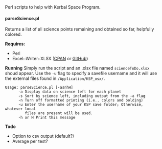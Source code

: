Perl scripts to help with Kerbal Space Program.


#### parseScience.pl ####
Returns a list of all science points remaining and obtained so far, helpfully colored.

**Requires:**
- Perl
- Excel::Writer::XLSX ([CPAN](http://search.cpan.org/~jmcnamara/Excel-Writer-XLSX-0.78/lib/Excel/Writer/XLSX.pm) or [GitHub](https://github.com/jmcnamara/excel-writer-xlsx))

**Running**
Simply run the script and an .xlsx file named `scienceToDo.xlsx` shoud appear.  Use the `-u` flag to specify a savefile username and it will use the external files found in `/Application/KSP_osx/`.

```
Usage: parseScience.pl [-asnhH]
      -a Display data on science left for each planet
      -s Sort by science left, including output from the -a flag
      -n Turn off formatted printing (i.e., colors and bolding)
	  -u Enter the username of your KSP save folder; Otherwise, whatever local
         files are present will be used.
      -h or H Print this message
```

**Todo**
- Option to csv output (default?)
- Average per test?
